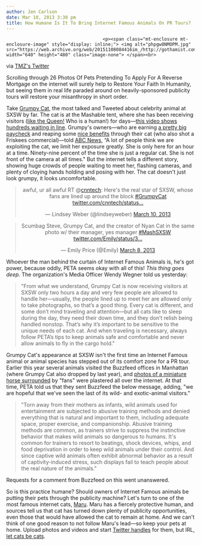 ```yaml
---
author: Jen Carlson
date: Mar 10, 2013 3:30 pm
title: How Humane Is It To Bring Internet Famous Animals On PR Tours?
---
```


	
										<p><span class="mt-enclosure mt-enclosure-image" style="display: inline;"> <img alt="phpgw8NMOPM.jpg" src="https://web.archive.org/web/20151108084416im_/http://gothamist.com/attachments/arts_jen/phpgw8NMOPM.jpg" width="640" height="480" class="image-none"> </span><br>
<span class="photo_caption">via <a href="https://web.archive.org/web/20151108084416/https://twitter.com/TMZ/statuses/310062990311448578">TMZ&apos;s Twitter</a></span></p>

<p>Scrolling through 26 Photos Of Pets Pretending To Apply For A Reverse Mortgage on the internet will surely help to Restore Your Faith In Humanity, but seeing them in real life paraded around on heavily-sponsored publicity tours will restore your misanthropy in short order. </p>

<p>Take <a href="https://web.archive.org/web/20151108084416/http://austinist.com/2013/03/09/grumpy_cat_conquers_sxsw_interactiv.php">Grumpy Cat</a>, the most talked and Tweeted about celebrity animal at SXSW by far. The cat is at the Mashable tent, where she has been receiving visitors (<a href="https://web.archive.org/web/20151108084416/http://www.royal.gov.uk/HMTheQueen/DayInTheLife/TheQueensworkingday/Morning.aspx">like the Queen!</a> Who is a human!) for days&#x2014;<a href="https://web.archive.org/web/20151108084416/http://mashable.com/2013/03/09/grumpy-cat-sxsw/">this video shows hundreds waiting in line</a>. Grumpy&apos;s owners&#x2014;who are earning <a href="https://web.archive.org/web/20151108084416/http://www.tmz.com/2013/03/09/grumpy-cat-friskies-photos-limo-king-sized-bed">a pretty big paycheck</a> and reaping some <a href="https://web.archive.org/web/20151108084416/http://www.youtube.com/watch?v=R9a7DJAGllY">nice benefits</a> through their cat (who also shot a Friskees commercial)&#x2014;told <a href="https://web.archive.org/web/20151108084416/http://abcnews.go.com/blogs/technology/2013/03/grumpy-cat-the-internets-favorite-sour-cat-draws-crowds-at-sxsw/">ABC News</a>, &#x201C;A lot of people think we are exploiting the cat, we limit her exposure greatly. She is only here for an hour at a time. Ninety-nine percent of the time she is just a regular cat. She is not front of the camera at all times.&quot; But the internet tells a different story, showing huge crowds of people waiting to meet her, flashing cameras, and plenty of cloying hands holding and posing with her. The cat doesn&apos;t just look grumpy, it looks uncomfortable. </p>

<center><blockquote class="twitter-tweet"><p>awful, ur all awful RT @<a href="https://web.archive.org/web/20151108084416/https://twitter.com/cnntech">cnntech</a>: Here&apos;s the real star of SXSW, whose fans are lined up around the block <a href="https://web.archive.org/web/20151108084416/https://twitter.com/search/%23GrumpyCat">#GrumpyCat</a> <a href="https://web.archive.org/web/20151108084416/http://t.co/THSaOsyAa2" title="http://twitter.com/cnntech/status/310809465320521728/photo/1">twitter.com/cnntech/status&#x2026;</a></p>&#x2014; Lindsey Weber (@lindseyweber) <a href="https://web.archive.org/web/20151108084416/https://twitter.com/lindseyweber/status/310812778036350976">March 10, 2013</a></blockquote>
<script async src="//web.archive.org/web/20151108084416js_/http://platform.twitter.com/widgets.js" charset="utf-8"></script></center>

<center><blockquote class="twitter-tweet"><p>Scumbag Steve, Grumpy Cat, and the creator of Nyan Cat in the same photo w/ their manager, yes manager <a href="https://web.archive.org/web/20151108084416/https://twitter.com/search/%23MashSXSW">#MashSXSW</a> <a href="https://web.archive.org/web/20151108084416/http://t.co/bw25MwE7gE" title="http://twitter.com/Emily/status/310083785553219585/photo/1">twitter.com/Emily/status/3&#x2026;</a></p>&#x2014; Emily Price (@Emily) <a href="https://web.archive.org/web/20151108084416/https://twitter.com/Emily/status/310083785553219585">March 8, 2013</a></blockquote>
<script async src="//web.archive.org/web/20151108084416js_/http://platform.twitter.com/widgets.js" charset="utf-8"></script></center> 

<p>Whoever the man behind the curtain of Internet Famous Animals is, he&apos;s got power, because oddly, PETA seems okay with all of this! <em>This thing goes deep.</em> The organization&apos;s Media Officer Wendy Wegner told us yesterday:</p>

<blockquote>&quot;From what we understand, Grumpy Cat is now receiving visitors at SXSW only two hours a day and very few people are allowed to handle her&#x2014;usually, the people lined up to meet her are allowed only to take photographs, so that&#x2019;s a good thing. Every cat is different, and some don&#x2019;t mind traveling and attention&#x2014;but all cats like to sleep during the day, they need their down time, and they don&#x2019;t relish being handled nonstop. That&#x2019;s why it&#x2019;s important to be sensitive to the unique needs of each cat. And when traveling is necessary, always follow PETA&#x2019;s tips to keep animals safe and comfortable and never allow animals to fly in the cargo hold.&quot;</blockquote>

<p>Grumpy Cat&apos;s appearance at SXSW isn&apos;t the first time an Internet Famous animal or animal species has stepped out of its comfort zone for a PR tour. Earlier this year several animals visited the Buzzfeed offices in Manhattan (where Grumpy Cat also dropped by last year), and <a href="https://web.archive.org/web/20151108084416/https://www.facebook.com/media/set/?set=a.10151497697720329.543179.21898300328&amp;type=3">photos of a miniature horse surrounded</a> by &quot;fans&quot; were plastered all over the internet. At that time, PETA told us that they sent Buzzfeed the below message, adding, &quot;we are hopeful that we&apos;ve seen the last of its wild- and exotic-animal visitors.&quot;</p>

<blockquote>&quot;Torn away from their mothers as infants, wild animals used for entertainment are subjected to abusive training methods and denied everything that is natural and important to them, including adequate space, proper exercise, and companionship. Abusive training methods are common, as trainers strive to suppress the instinctive behavior that makes wild animals so dangerous to humans. It&apos;s common for trainers to resort to beatings, shock devices, whips, and food deprivation in order to keep wild animals under their control. And since captive wild animals often exhibit abnormal behavior as a result of captivity-induced stress, such displays fail to teach people about the real nature of the animals.&quot;</blockquote>

<p>Requests for a comment from Buzzfeed on this went unanswered. </p>

<p>So is this practice humane? Should owners of Internet Famous animals be putting their pets through the publicity machine? Let&apos;s turn to one of the most famous internet cats, <a href="https://web.archive.org/web/20151108084416/http://www.youtube.com/user/mugumogu">Maru</a>. Maru has a fiercely protective human, and sources tell us that cat has turned down plenty of publicity opportunities, even those that would have allowed the cat to remain at home. And we can&apos;t think of one good reason to not follow Maru&apos;s lead&#x2014;so keep your pets at home. Upload photos and videos and start <a href="https://web.archive.org/web/20151108084416/https://twitter.com/RealGrumpyCat">Twitter handles</a> for them, but IRL, <a href="https://web.archive.org/web/20151108084416/https://twitter.com/jenist/status/310418904084275200">let cats be cats</a>.</p>					
										
									
				